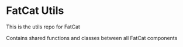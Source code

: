 # FatCat Utils
This is the utils repo for FatCat

Contains shared functions and classes between all FatCat components